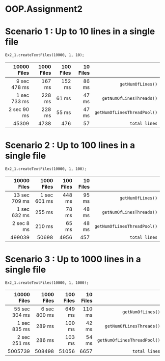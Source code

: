# OOP.Assignment2

# Scenario 1 : Up to 10 lines in a single file
`Ex2_1.createTextFiles(10000, 1, 10);`

| 10000 Files | 1000 Files | 100 Files |      10 Files |                                |
|------------:|-----------:|----------:|--------------:|-------------------------------:|
| 9 sec 478 ms|     167 ms |    152 ms |   86 ms |                `getNumOfLines()` |
| 1 sec 733 ms|     228 ms |     61 ms |   47 ms |         `getNumOfLinesThreads()` |
|  2 sec 90 ms|     228 ms |     55 ms |   47 ms |      `getNumOfLinesThreadPool()` |
|  45309      |       4738 |       476 |      57 |                    `total lines` |


# Scenario 2 : Up to 100 lines in a single file
`Ex2_1.createTextFiles(10000, 1, 100);`

|   10000 Files |   1000 Files | 100 Files | 10 Files |                                |
|--------------:|-------------:|----------:|---------:|-------------------------------:|
| 13 sec 709 ms | 1 sec 601 ms |    448 ms |    95 ms |                `getNumOfLines()` |
|  1 sec 632 ms |       255 ms |     78 ms |    48 ms |         `getNumOfLinesThreads()` |
|    2 sec 8 ms |       210 ms |     65 ms |    48 ms |      `getNumOfLinesThreadPool()` |
|        499039 |        50698 |      4956 |      457 |                    `total lines` |


# Scenario 3 : Up to 1000 lines in a single file
`Ex2_1.createTextFiles(10000, 1, 1000);`

|   10000 Files |   1000 Files | 100 Files | 10 Files |                                |
|--------------:|-------------:|----------:|---------:|-------------------------------:|
| 55 sec 304 ms | 6 sec 800 ms |    649 ms |   110 ms |                `getNumOfLines()` |
|  1 sec 835 ms |       289 ms |    100 ms |    42 ms |         `getNumOfLinesThreads()` |
|  2 sec 251 ms |       286 ms |    103 ms |    54 ms |      `getNumOfLinesThreadPool()` |
|       5005739 |       508498 |     51056 |     6657 |                    `total lines` |
